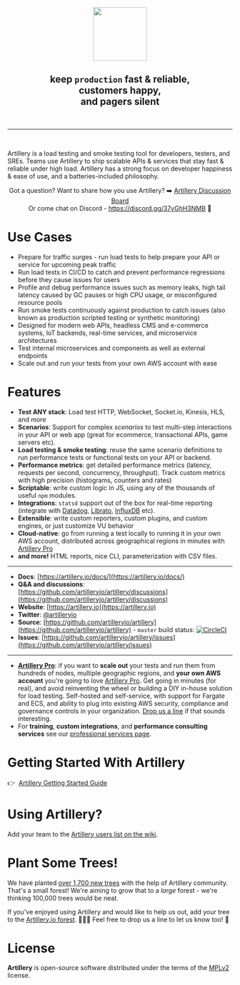 <p align="center">
<a href="https://artillery.io"><img src="https://artillery.io/images/artillery-logo-square.png" height="120" /></a>
</p>

<h2 align="center">
  keep <code>production</code> fast & reliable,<br />
  customers happy,</br>
  and pagers silent
</h2>

<br/>

----

<br/>

<p>
Artillery is a load testing and smoke testing tool for developers, testers, and SREs. Teams use Artillery to ship scalable APIs & services that stay fast & reliable under high load. Artillery has a strong focus on developer happiness & ease of use, and a batteries-included philosophy.
</p>

<p align="center">
  Got a question? Want to share how you use Artillery? ➡️  <a href="https://github.com/artilleryio/artillery/discussions">Artillery Discussion Board</a>
  <br/>
  Or come chat on Discord - <a href="https://discord.gg/37vGhH3NMB">https://discord.gg/37vGhH3NMB</a> 💬
</p>


# Use Cases

- Prepare for traffic surges - run load tests to help prepare your API or service for upcoming peak traffic
- Run load tests in CI/CD to catch and prevent performance regressions before they cause issues for users
- Profile and debug performance issues such as memory leaks, high tail latency caused by GC pauses or high CPU usage, or misconfigured resource pools
- Run smoke tests continuously against production to catch issues (also known as production scripted testing or synthetic monitoring)
- Designed for modern web APIs, headless CMS and e-commerce systems, IoT backends, real-time services, and microservice architectures
- Test internal microservices and components as well as external endpoints
- Scale out and run your tests from your own AWS account with ease

# Features

- **Test ANY stack**:  Load test HTTP, WebSocket, Socket.io, Kinesis, HLS, and more
- **Scenarios**: Support for complex *scenarios* to test multi-step interactions in your API or web app (great for ecommerce, transactional APIs, game servers etc).
- **Load testing & smoke testing**: reuse the same scenario definitions to run performance tests or functional tests on your API or backend.
- **Performance metrics**: get detailed performance metrics (latency, requests per second, concurrency, throughput). Track custom metrics with high precision (histograms, counters and rates)
- **Scriptable**: write custom logic in JS, using any of the thousands of useful `npm` modules.
- **Integrations**: `statsd` support out of the box for real-time reporting (integrate with [Datadog](http://docs.datadoghq.com/guides/dogstatsd/), [Librato](https://www.librato.com/docs/kb/collect/collection_agents/stastd.html), [InfluxDB](https://influxdata.com/blog/getting-started-with-sending-statsd-metrics-to-telegraf-influxdb/) etc).
- **Extensible**: write custom reporters, custom plugins, and custom engines, or just customize VU behavior
- **Cloud-native**: go from running a test locally to running it in your own AWS account, distributed across geographical regions in minutes with [Artillery Pro](https://artillery.io/pro)
- **and more!** HTML reports, nice CLI, parameterization with CSV files.

---

- **Docs**: [https://artillery.io/docs/](https://artillery.io/docs/)
- **Q&A and discussions**: [https://github.com/artilleryio/artillery/discussions](https://github.com/artilleryio/artillery/discussions)
- **Website**: [https://artillery.io](https://artillery.io)
- **Twitter**: [@artilleryio](https://twitter.com/artilleryio)
- **Source**: [https://github.com/artilleryio/artillery](https://github.com/artilleryio/artillery) - `master` build status: [![CircleCI](https://circleci.com/gh/artilleryio/artillery.svg?style=svg)](https://circleci.com/gh/artilleryio/artillery)
- **Issues**: [https://github.com/artilleryio/artillery/issues](https://github.com/artilleryio/artillery/issues)

---

- **[Artillery Pro](https://artillery.io/pro/)**: if you want to **scale out** your tests and run them from hundreds of nodes, multiple geographic regions, and **your own AWS account** you're going to love [Artillery Pro](https://artillery.io/pro/). Get going in minutes (for real), and avoid reinventing the wheel or building a DIY in-house solution for load testing. Self-hosted and self-service, with support for Fargate and ECS, and ability to plug into existing AWS security, compliance and governance controls in your organization. [Drop us a line](mailto:sales@artillery.io?subject=Artillery%20Pro%20Sounds%20Interesting) if that sounds interesting.
- For **training**, **custom integrations**, and **performance consulting services** see our [professional services page](https://artillery.io/services/).

# Getting Started With Artillery

👉&nbsp;&nbsp;[Artillery Getting Started Guide](https://artillery.io/docs/guides/getting-started/installing-artillery.html)

# Using Artillery?

Add your team to the [Artillery users list on the wiki](https://github.com/shoreditch-ops/artillery/wiki/Companies-using-Artillery).

# Plant Some Trees!

We have planted [over 1,700 new trees](https://ecologi.com/artilleryio) with the help of Artillery community. That's a small forest! We're aiming to grow that to a *large* forest - we're thinking 100,000 trees would be neat.

If you've enjoyed using Artillery and would like to help us out, add your tree to the [Artillery.io forest](https://ecologi.com/artilleryio). 🌲🌳🌴 Feel free to drop us a line to let us know too! 💚

# License

**Artillery** is open-source software distributed under the terms of the [MPLv2](https://www.mozilla.org/en-US/MPL/2.0/) license.
